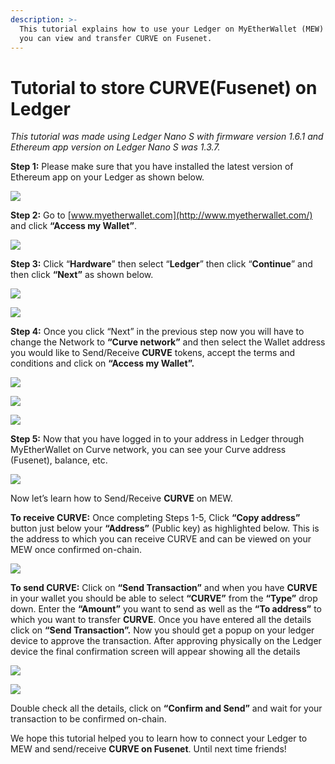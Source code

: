 ```yaml
---
description: >-
  This tutorial explains how to use your Ledger on MyEtherWallet (MEW) so that
  you can view and transfer CURVE on Fusenet.
---
```


# Tutorial to store CURVE\(Fusenet\) on Ledger



_This tutorial was made using Ledger Nano S with firmware version 1.6.1 and Ethereum app version on Ledger Nano S was 1.3.7._

**Step 1:** Please make sure that you have installed the latest version of Ethereum app on your Ledger as shown below.

![](../.gitbook/assets/0%20%282%29.png)

**Step 2:** Go to [www.myetherwallet.com](http://www.myetherwallet.com/) and click **“Access my Wallet”**.

![](../.gitbook/assets/1%20%285%29.png)

**Step 3:** Click “**Hardware**” then select “**Ledger**” then click “**Continue**” and then click **“Next”** as shown below.

![](../.gitbook/assets/2%20%285%29.png)

![](../.gitbook/assets/3%20%284%29.png)

**Step 4:** Once you click “Next” in the previous step now you will have to change the Network to **“Curve network”** and then select the Wallet address you would like to Send/Receive **CURVE** tokens, accept the terms and conditions and click on **“Access my Wallet”.**

![](../.gitbook/assets/4%20%285%29.png)

![](../.gitbook/assets/5%20%283%29.png)

![](../.gitbook/assets/6%20%284%29.png)

**Step 5:** Now that you have logged in to your address in Ledger through MyEtherWallet on Curve network, you can see your Curve address \(Fusenet\), balance, etc.

![](../.gitbook/assets/7%20%283%29.png)

Now let’s learn how to Send/Receive **CURVE** on MEW.

**To receive CURVE:** Once completing Steps 1-5, Click **“Copy address”** button just below your **“Address”** \(Public key\) as highlighted below. This is the address to which you can receive CURVE and can be viewed on your MEW once confirmed on-chain.

![](../.gitbook/assets/8%20%283%29.png)

**To send CURVE:** Click on **“Send Transaction”** and when you have **CURVE** in your wallet you should be able to select **“CURVE”** from the **“Type”** drop down. Enter the **“Amount”** you want to send as well as the **“To address”** to which you want to transfer **CURVE**. Once you have entered all the details click on **“Send Transaction”.** Now you should get a popup on your ledger device to approve the transaction. After approving physically on the Ledger device the final confirmation screen will appear showing all the details

![](../.gitbook/assets/9%20%283%29.png)

![](../.gitbook/assets/10%20%283%29.png)

Double check all the details, click on **“Confirm and Send”** and wait for your transaction to be confirmed on-chain.

We hope this tutorial helped you to learn how to connect your Ledger to MEW and send/receive **CURVE on Fusenet**. Until next time friends!

